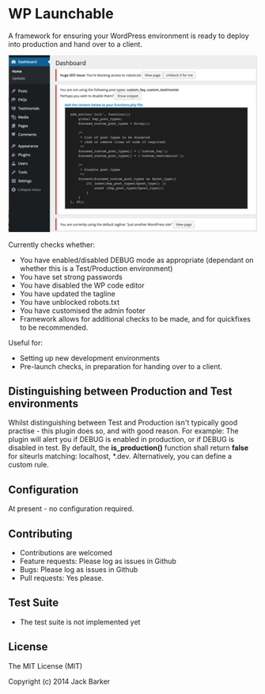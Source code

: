 # WP Launchable
A framework for ensuring your WordPress environment is ready to deploy into production and hand over to a client.

![screenshot](/screenshot.png)

Currently checks whether:
- You have enabled/disabled DEBUG mode as appropriate (dependant on whether this is a Test/Production environment)
- You have set strong passwords
- You have disabled the WP code editor
- You have updated the tagline
- You have unblocked robots.txt
- You have customised the admin footer
- Framework allows for additional checks to be made, and for quickfixes to be recommended.

Useful for:
- Setting up new development environments
- Pre-launch checks, in preparation for handing over to a client.

## Distinguishing between Production and Test environments
Whilst distinguishing between Test and Production isn't typically good practise - this plugin does so, and with good reason.
For example: The plugin will alert you if DEBUG is enabled in production, or if DEBUG is disabled in test.
By default, the **is_production()** function shall return **false** for siteurls matching: localhost, *.dev.
Alternatively, you can define a custom rule.

## Configuration
At present - no configuration required.

## Contributing
- Contributions are welcomed
- Feature requests: Please log as issues in Github
- Bugs: Please log as issues in Github
- Pull requests: Yes please.

## Test Suite
- The test suite is not implemented yet

## License

The MIT License (MIT)

Copyright (c) 2014 Jack Barker


